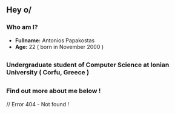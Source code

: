 ## Hey o/ ##

### Who am I?
- **Fullname:** Antonios Papakostas
- **Age:** 22 ( born in November 2000 )

##

### Undergraduate student of Computer Science at Ionian University ( Corfu, Greece )

##

### Find out more about me below !

// Error 404 - Not found !
<!--
**AnTonyPapako/AnTonyPapako** is a ✨ _special_ ✨ repository because its `README.md` (this file) appears on your GitHub profile.

Here are some ideas to get you started:

- 🔭 I’m currently working on ...
- 🌱 I’m currently learning ...
- 👯 I’m looking to collaborate on ...
- 🤔 I’m looking for help with ...
- 💬 Ask me about ...
- 📫 How to reach me: ...
- 😄 Pronouns: ...
- ⚡ Fun fact: ...
-->
